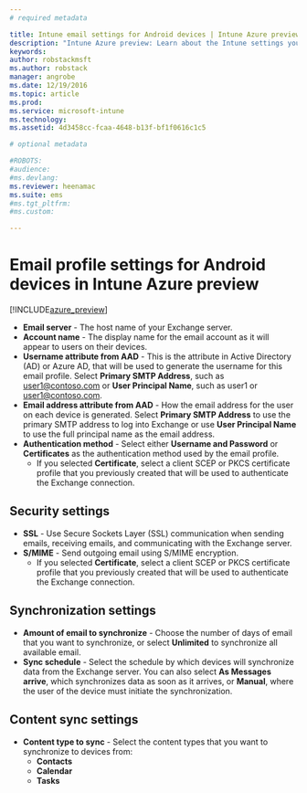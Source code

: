 ```yaml
---
# required metadata

title: Intune email settings for Android devices | Intune Azure preview | Microsoft Docs
description: "Intune Azure preview: Learn about the Intune settings you can use to configure email connections on Android devices."
keywords:
author: robstackmsft
ms.author: robstack
manager: angrobe
ms.date: 12/19/2016
ms.topic: article
ms.prod:
ms.service: microsoft-intune
ms.technology:
ms.assetid: 4d3458cc-fcaa-4648-b13f-bf1f0616c1c5

# optional metadata

#ROBOTS:
#audience:
#ms.devlang:
ms.reviewer: heenamac
ms.suite: ems
#ms.tgt_pltfrm:
#ms.custom:

---
```


# Email profile settings for Android devices in Intune Azure preview

[!INCLUDE[azure_preview](../includes/azure_preview.md)]



- **Email server** - The host name of your Exchange server.
- **Account name** - The display name for the email account as it will appear to users on their devices.
- **Username attribute from AAD** - This is the attribute in Active Directory (AD) or Azure AD, that will be used to generate the username for this email profile. Select **Primary SMTP Address**, such as user1@contoso.com or **User Principal Name**, such as user1 or user1@contoso.com.
- **Email address attribute from AAD** - How the email address for the user on each device is generated. Select **Primary SMTP Address** to use the primary SMTP address to log into Exchange or use **User Principal Name** to use the full principal name as the email address.
- **Authentication method** - Select either **Username and Password** or **Certificates** as the authentication method used by the email profile.
	- If you selected **Certificate**, select a client SCEP or PKCS certificate profile that you previously created that will be used to authenticate the Exchange connection.

## Security settings

- **SSL** - Use Secure Sockets Layer (SSL) communication when sending emails, receiving emails, and communicating with the Exchange server.
- **S/MIME** - Send outgoing email using S/MIME encryption.
	- If you selected **Certificate**, select a client SCEP or PKCS certificate profile that you previously created that will be used to authenticate the Exchange connection.

## Synchronization settings

- **Amount of email to synchronize** - Choose the number of days of email that you want to synchronize, or select **Unlimited** to synchronize all available email.
- **Sync schedule** - Select the schedule by which devices will synchronize data from the Exchange server. You can also select **As Messages arrive**, which synchronizes data as soon as it arrives, or **Manual**, where the user of the device must initiate the synchronization.

## Content sync settings

- **Content type to sync** - Select the content types that you want to synchronize to devices from:
	- **Contacts**
	- **Calendar**
	- **Tasks**

